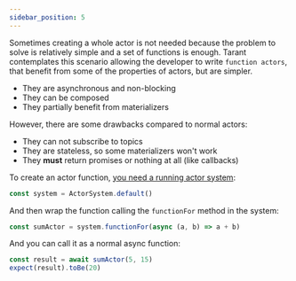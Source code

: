 ```yaml
---
sidebar_position: 5
---
```


Sometimes creating a whole actor is not needed because the problem to solve is relatively simple and a set of
functions is enough. Tarant contemplates this scenario allowing the developer to write `function actors`, that
benefit from some of the properties of actors, but are simpler.

* They are asynchronous and non-blocking
* They can be composed
* They partially benefit from materializers

However, there are some drawbacks compared to normal actors:

* They can not subscribe to topics
* They are stateless, so some materializers won't work
* They **must** return promises or nothing at all (like callbacks)

To create an actor function, [you need a running actor system](/tutorial/how-to-create-an-actor-system):

```js
const system = ActorSystem.default()
```

And then wrap the function calling the `functionFor` method in the system:

```js
const sumActor = system.functionFor(async (a, b) => a + b)
```

And you can call it as a normal async function:

```js
const result = await sumActor(5, 15)
expect(result).toBe(20)
```